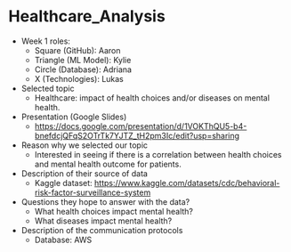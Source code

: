 # Healthcare_Analysis
- Week 1 roles:
  - Square (GitHub): Aaron
  - Triangle (ML Model): Kylie
  - Circle (Database): Adriana
  - X (Technologies): Lukas
- Selected topic
  - Healthcare: impact of health choices and/or diseases on mental health. 
- Presentation (Google Slides)
  - https://docs.google.com/presentation/d/1VOKThQU5-b4-bnefdcjQFqS2OTrTk7YJTZ_tH2pm3Ic/edit?usp=sharing
- Reason why we selected our topic
  - Interested in seeing if there is a correlation between health choices and mental health outcome for patients.
- Description of their source of data
  - Kaggle dataset: https://www.kaggle.com/datasets/cdc/behavioral-risk-factor-surveillance-system
- Questions they hope to answer with the data?
  - What health choices impact mental health?
  - What diseases impact mental health?
- Description of the communication protocols
  - Database: AWS
